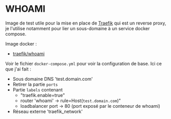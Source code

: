 # WHOAMI

Image de test utile pour la mise en place de [Traefik](https://traefik.io/traefik/) qui est un reverse proxy, je l'utilise notamment pour lier un sous-domaine à un service docker compose.

Image docker : 
- [traefik/whoami](https://hub.docker.com/r/traefik/whoami/)

Voir le fichier `docker-compose.yml` pour voir la configuration de base.
Ici ce que j'ai fait :
- Sous domaine DNS 'test.domain.com'
- Retirer la partie `ports`
- Partie `labels` contenant 
  - "traefik.enable=true"
  - router 'whoami' -> rule=Host(`test.domain.com`)"
  - loadbalancer port -> 80 (port exposé par le conteneur de whoami)
- Réseau externe 'traefik_network'



